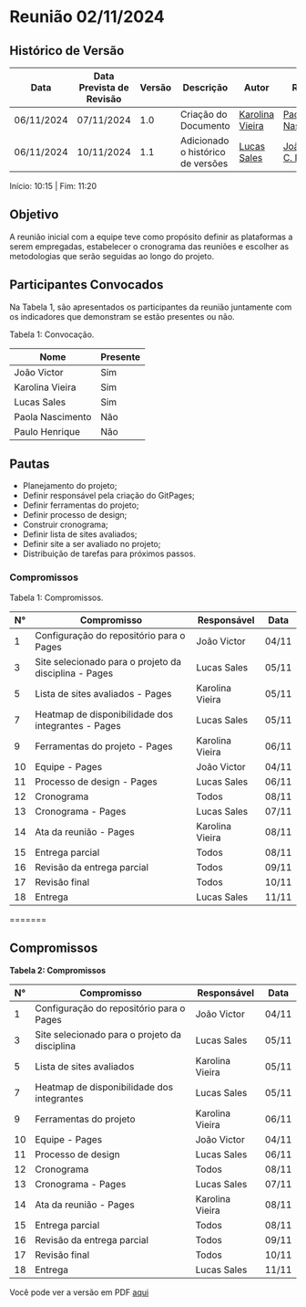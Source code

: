 

# Reunião 02/11/2024

## Histórico de Versão

|    Data    | Data Prevista de Revisão | Versão | Descrição                     | Autor                                                               | Revisor                                         |
|------------|--------------------------|--------|-------------------------------|---------------------------------------------------------------------|-------------------------------------------------|
| 06/11/2024 | 07/11/2024               | 1.0    | Criação do Documento          | [Karolina Vieira](https://github.com/Karolina91)                    | [Paola Nascimento](https://github.com/paolaalim) |
| 06/11/2024 | 10/11/2024               | 1.1    | Adicionado o histórico de versões | [Lucas Sales](https://github.com/Lux-Sales)                         | [João Victor C. Nobre](https://github.com/Gam13) |

Início: 10:15 | Fim: 11:20

## Objetivo

A reunião inicial com a equipe teve como propósito definir as plataformas a serem empregadas, estabelecer o cronograma das reuniões e escolher as metodologias que serão seguidas ao longo do projeto.

## Participantes Convocados
Na Tabela 1, são apresentados os participantes da reunião juntamente com os indicadores que demonstram se estão presentes ou não.


Tabela 1: Convocação.

| Nome             | Presente |
|------------------|----------|
| João Victor      | Sim      |
| Karolina Vieira  | Sim      |
| Lucas Sales      | Sim      |
| Paola Nascimento | Não      |
| Paulo Henrique   | Não      |

## Pautas

- Planejamento do projeto;
- Definir responsável pela criação do GitPages;
- Definir ferramentas do projeto;
- Definir processo de design;
- Construir cronograma;
- Definir lista de sites avaliados;
- Definir site a ser avaliado no projeto;
- Distribuição de tarefas para próximos passos.



### Compromissos

Tabela 1: Compromissos.

| N°  | Compromisso                                    | Responsável    | Data    |
|-----|------------------------------------------------|----------------|---------|
| 1   | Configuração do repositório para o Pages       | João Victor    | 04/11   |
| 3   | Site selecionado para o projeto da disciplina - Pages | Lucas Sales | 05/11   |
| 5   | Lista de sites avaliados - Pages               | Karolina Vieira| 05/11   |
| 7   | Heatmap de disponibilidade dos integrantes - Pages | Lucas Sales | 05/11   |
| 9   | Ferramentas do projeto - Pages                 | Karolina Vieira| 06/11   |
| 10  | Equipe - Pages                                 | João Victor    | 04/11   |
| 11  | Processo de design - Pages                     | Lucas Sales    | 06/11   |
| 12  | Cronograma                                     | Todos          | 08/11   |
| 13  | Cronograma - Pages                             | Lucas Sales    | 07/11   |
| 14  | Ata da reunião - Pages                         | Karolina Vieira| 08/11   |
| 15  | Entrega parcial                                | Todos          | 08/11   |
| 16  | Revisão da entrega parcial                     | Todos          | 09/11   |
| 17  | Revisão final                                  | Todos          | 10/11   |
| 18  | Entrega                                        | Lucas Sales    | 11/11   |
=======

## Compromissos

**Tabela 2: Compromissos**

| N°  | Compromisso                                    | Responsável     | Data    |
|-----|------------------------------------------------|-----------------|---------|
| 1   | Configuração do repositório para o Pages       | João Victor     | 04/11   |
| 3   | Site selecionado para o projeto da disciplina  | Lucas Sales     | 05/11   |
| 5   | Lista de sites avaliados                       | Karolina Vieira | 05/11   |
| 7   | Heatmap de disponibilidade dos integrantes     | Lucas Sales     | 05/11   |
| 9   | Ferramentas do projeto                         | Karolina Vieira | 06/11   |
| 10  | Equipe - Pages                                 | João Victor     | 04/11   |
| 11  | Processo de design                             | Lucas Sales     | 06/11   |
| 12  | Cronograma                                     | Todos           | 08/11   |
| 13  | Cronograma - Pages                             | Lucas Sales     | 07/11   |
| 14  | Ata da reunião - Pages                         | Karolina Vieira | 08/11   |
| 15  | Entrega parcial                                | Todos           | 08/11   |
| 16  | Revisão da entrega parcial                     | Todos           | 09/11   |
| 17  | Revisão final                                  | Todos           | 10/11   |
| 18  | Entrega                                        | Lucas Sales     | 11/11   |


Você pode ver a versão em PDF [aqui](../assets/atas/DPDF_AtaReuniao_20241102_01.docx.pdf)

